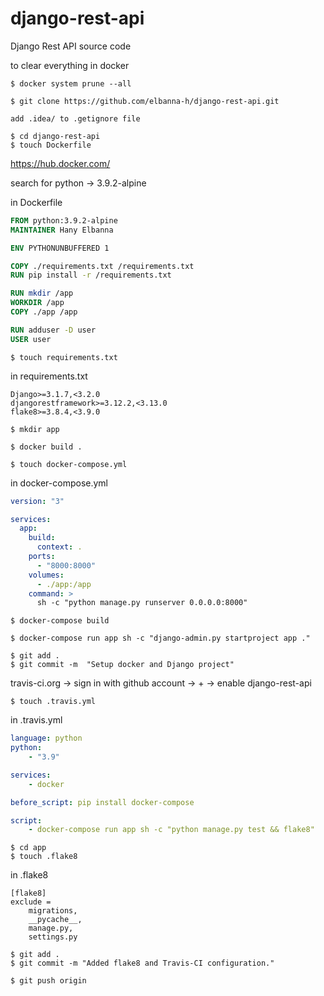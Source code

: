 # django-rest-api
Django Rest API source code



to clear everything in docker

```
$ docker system prune --all
```



```
$ git clone https://github.com/elbanna-h/django-rest-api.git
```



```
add .idea/ to .getignore file
```



```
$ cd django-rest-api
$ touch Dockerfile
```



https://hub.docker.com/

search for python -> 3.9.2-alpine



in Dockerfile

```dockerfile
FROM python:3.9.2-alpine
MAINTAINER Hany Elbanna

ENV PYTHONUNBUFFERED 1

COPY ./requirements.txt /requirements.txt
RUN pip install -r /requirements.txt

RUN mkdir /app
WORKDIR /app
COPY ./app /app

RUN adduser -D user
USER user

```



```
$ touch requirements.txt
```



in requirements.txt

```
Django>=3.1.7,<3.2.0
djangorestframework>=3.12.2,<3.13.0
flake8>=3.8.4,<3.9.0
```



```
$ mkdir app

```



```
$ docker build .

```



```
$ touch docker-compose.yml

```



in docker-compose.yml

```yaml
version: "3"

services:
  app:
    build:
      context: .
    ports:
      - "8000:8000"
    volumes:
      - ./app:/app
    command: >
      sh -c "python manage.py runserver 0.0.0.0:8000"
```



```
$ docker-compose build

```



```
$ docker-compose run app sh -c "django-admin.py startproject app ."

```



```
$ git add .
$ git commit -m  "Setup docker and Django project"

```



travis-ci.org -> sign in with github account -> + -> enable django-rest-api

```
$ touch .travis.yml
```



in .travis.yml

```yaml
language: python
python:
	- "3.9"

services:
	- docker

before_script: pip install docker-compose

script:
	- docker-compose run app sh -c "python manage.py test && flake8"
```



```
$ cd app
$ touch .flake8
```



in .flake8

```
[flake8]
exclude =
	migrations,
	__pycache__,
	manage.py,
	settings.py
```



```
$ git add .
$ git commit -m "Added flake8 and Travis-CI configuration."

$ git push origin
```









